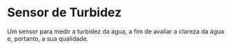 # Sensor de Turbidez

Um sensor para medir a turbidez da água, a fim de avaliar a clareza da água e, portanto, a sua qualidade.
